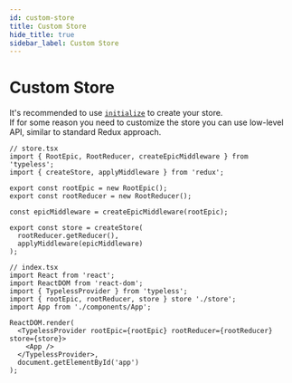 ```yaml
---
id: custom-store
title: Custom Store
hide_title: true
sidebar_label: Custom Store
---
```

 
# Custom Store
It's recommended to use [`initialize`](/api/initialize) to create your store.  
If for some reason you need to customize the store you can use low-level API, similar to standard Redux approach.



```tsx
// store.tsx
import { RootEpic, RootReducer, createEpicMiddleware } from 'typeless';
import { createStore, applyMiddleware } from 'redux';

export const rootEpic = new RootEpic();
export const rootReducer = new RootReducer();

const epicMiddleware = createEpicMiddleware(rootEpic);

export const store = createStore(
  rootReducer.getReducer(),
  applyMiddleware(epicMiddleware)
);

// index.tsx
import React from 'react';
import ReactDOM from 'react-dom';
import { TypelessProvider } from 'typeless';
import { rootEpic, rootReducer, store } store './store';
import App from './components/App';

ReactDOM.render(
  <TypelessProvider rootEpic={rootEpic} rootReducer={rootReducer} store={store}>
    <App />
  </TypelessProvider>,
  document.getElementById('app')
);
```